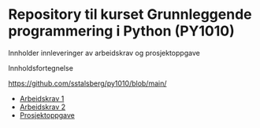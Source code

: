 # Repository til kurset Grunnleggende programmering i Python (PY1010)

Innholder innleveringer av arbeidskrav og prosjektoppgave

Innholdsfortegnelse

https://github.com/sstalsberg/py1010/blob/main/

- [Arbeidskrav 1](arbeidskrav1.py)
- [Arbeidskrav 2](Arbeidskrav2.py)
- [Prosjektoppgave](prosjektoppgave.py)
